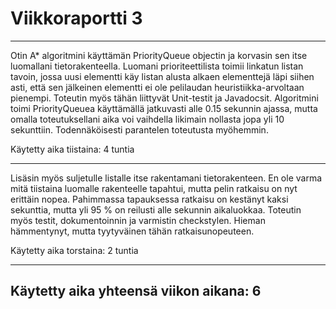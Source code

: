 # Viikkoraportti 3
---
Otin A* algoritmini käyttämän PriorityQueue objectin ja korvasin sen itse luomallani tietorakenteella. Luomani prioriteettilista toimii linkatun listan tavoin, jossa uusi elementti käy listan alusta alkaen elementtejä läpi siihen asti, että sen jälkeinen elementti ei ole pelilaudan heuristiikka-arvoltaan pienempi. Toteutin myös tähän liittyvät Unit-testit ja Javadocsit. Algoritmini toimi PriorityQueuea käyttämällä jatkuvasti alle 0.15 sekunnin ajassa, mutta omalla toteutuksellani aika voi vaihdella likimain nollasta jopa yli 10 sekunttiin. Todennäköisesti parantelen toteutusta myöhemmin.

Käytetty aika tiistaina: 4 tuntia

---
Lisäsin myös suljetulle listalle itse rakentamani tietorakenteen. En ole varma mitä tiistaina luomalle rakenteelle tapahtui, mutta pelin ratkaisu on nyt erittäin nopea. Pahimmassa tapauksessa ratkaisu on kestänyt kaksi sekunttia, mutta yli 95 % on reilusti alle sekunnin aikaluokkaa. Toteutin myös testit, dokumentoinnin ja varmistin checkstylen. Hieman hämmentynyt, mutta tyytyväinen tähän ratkaisunopeuteen.

Käytetty aika torstaina: 2 tuntia

---
Käytetty aika yhteensä viikon aikana: 6
-